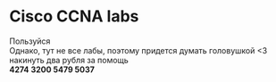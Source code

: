 # Cisco CCNA labs
Пользуйся <br>
Однако, тут не все лабы, поэтому придется думать головушкой <3 <br>
накинуть два рубля за помощь <br>
<b>4274 3200 5479 5037 </b>
